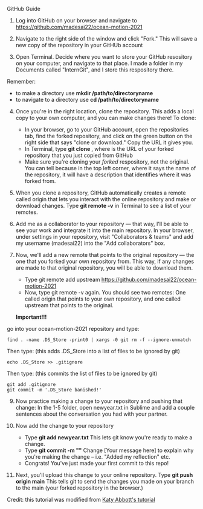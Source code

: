 GitHub Guide 

1. Log into GitHub on your browser and navigate to https://github.com/madesai22/ocean-motion-2021

2. Navigate to the right side of the window and click "Fork." This will save a new copy of the repository in your GitHUb account

3. Open Terminal. Decide where you want to store your GitHub resository on your computer, and navigate to that place. I made a folder in my Documents called "InternGit", and I store this respository there. 

Remember: 
* to make a directory use **mkdir /path/to/directoryname**
* to navigate to a directory use **cd /path/to/directoryname**

4. Once you're in the right location, clone the repository. This adds a local copy to your own computer, and you can make changes there! To clone:
	* In your browser, go to your GitHub account, open the repositories tab, find the forked repository, and click on the green button on the right side that says "clone or download." Copy the URL it gives you.
	* In Terminal, type **git clone <url>**, where **<url>** is the URL of your forked repository that you just copied from GitHub
	* Make sure you're cloning your *forked* respository, not the original. You can tell because in the top left corner, where it says the name of the repository, it will have a description that identifies where it was forked from.

5. When you clone a repository, GitHub automatically creates a remote called origin that lets you interact with the online repository and make or download changes. Type **git remote -v** in Terminal to see a list of your remotes.

6. Add me as a collaborator to your repository — that way, I'll be able to see your work and integrate it into the main repository. In your browser, under settings in your repository, visit "Collaborators & teams" and add my username (madesai22) into the "Add collaborators" box. 

7. Now, we'll add a new remote that points to the original repository — the one that you forked your own repository from. This way, if any changes are made to that original repository, you will be able to download them.
	* Type git remote add upstream https://github.com/madesai22/ocean-motion-2021
	* Now, type git remote -v again. You should see two remotes: One called origin that points to your own repository, and one called upstream that points to the original. 

	**Important!!!**

go into your ocean-motion-2021 repository and type: 

	find . -name .DS_Store -print0 | xargs -0 git rm -f --ignore-unmatch

Then type: (this adds .DS_Store into a list of files to be ignored by git)

	echo .DS_Store >> .gitignore

Then type: (this commits the list of files to be ignored by git)

 	git add .gitignore
	git commit -m '.DS_Store banished!'

9. Now practice making a change to your repository and pushing that change: In the 1-5 folder, open newyear.txt in Sublime and add a couple sentences about the conversation you had with your partner. 

10. Now add the change to your repository
	* Type **git add newyear.txt** This lets git know you're ready to make a change.
	* Type **git commit -m "<Your message here>"** Change [Your message here] to explain why you're making the change – i.e. "Added my reflection" etc.
	* Congrats! You've just made your first commit to this repo!

11. Next, you'll upload this change to your online repository. Type **git push origin main** This tells git to send the changes you made on your branch to the main (your forked repository in the browser.)



Credit: this tutorial was modified from [Katy Abbott's tutorial](https://github.com/amnh/BridgeUP-STEM-Oceans-Six/blob/master/git-instructions.md)




